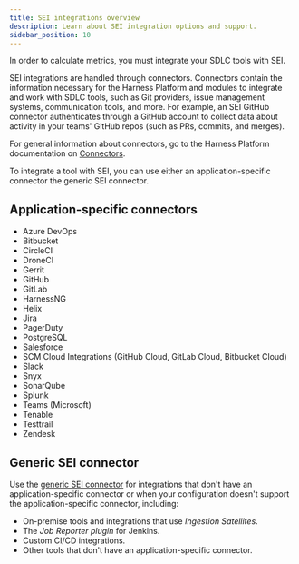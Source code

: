 ```yaml
---
title: SEI integrations overview
description: Learn about SEI integration options and support.
sidebar_position: 10
---
```


In order to calculate metrics, you must integrate your SDLC tools with SEI.

SEI integrations are handled through connectors. Connectors contain the information necessary for the Harness Platform and modules to integrate and work with SDLC tools, such as Git providers, issue management systems, communication tools, and more. For example, an SEI GitHub connector authenticates through a GitHub account to collect data about activity in your teams' GitHub repos (such as PRs, commits, and merges).

For general information about connectors, go to the Harness Platform documentation on [Connectors](/docs/category/connectors).

To integrate a tool with SEI, you can use either an application-specific connector the generic SEI connector.

## Application-specific connectors

* Azure DevOps
* Bitbucket
* CircleCI
* DroneCI
* Gerrit
* GitHub
* GitLab
* HarnessNG
* Helix
* Jira <!-- Jira connector requires installing SEI app -->
* PagerDuty
* PostgreSQL
* Salesforce
* SCM Cloud Integrations (GitHub Cloud, GitLab Cloud, Bitbucket Cloud) <!-- combine w relevant SCM pages -->
* Slack
* Snyx
* SonarQube
* Splunk
* Teams (Microsoft)
* Tenable
* Testtrail
* Zendesk

## Generic SEI connector

Use the [generic SEI connector](./sei-connector-generic.md) for integrations that don't have an application-specific connector or when your configuration doesn't support the application-specific connector, including:

* On-premise tools and integrations that use *Ingestion Satellites*.
* The *Job Reporter plugin* for Jenkins.
* Custom CI/CD integrations.
* Other tools that don't have an application-specific connector.
